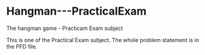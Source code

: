 # Hangman---PracticalExam
The hangman game - Practicam Exam subject

This is one of the Practical Exam subject. The whole problem statement is in the PFD file.
